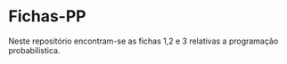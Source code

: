 # Fichas-PP
Neste repositório encontram-se as fichas 1,2 e 3 relativas a programação probabilistica.
